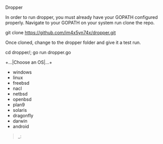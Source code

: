 Dropper

In order to run dropper, you must already have your GOPATH configured properly.
Navigate to your GOPATH on your system run clone the repo.

git clone https://github.com/im4x5yn74x/dropper.git

Once cloned, change to the dropper folder and give it a test run.

cd dropper/;
go run dropper.go

+...|Choose an OS|...+

- windows
- linux
- freebsd
- nacl
- netbsd
- openbsd
- plan9
- solaris
- dragonfly
- darwin
- android

>_: 

